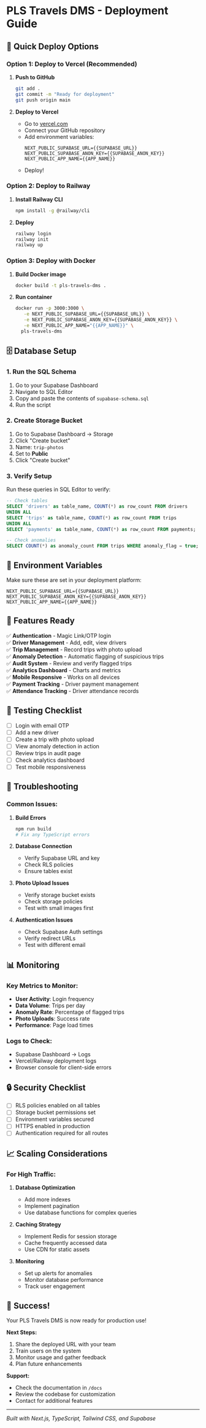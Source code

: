 # PLS Travels DMS - Deployment Guide

## 🚀 Quick Deploy Options

### Option 1: Deploy to Vercel (Recommended)

1. **Push to GitHub**
   ```bash
   git add .
   git commit -m "Ready for deployment"
   git push origin main
   ```

2. **Deploy to Vercel**
   - Go to [vercel.com](https://vercel.com)
   - Connect your GitHub repository
   - Add environment variables:
     ```
     NEXT_PUBLIC_SUPABASE_URL={{SUPABASE_URL}}
     NEXT_PUBLIC_SUPABASE_ANON_KEY={{SUPABASE_ANON_KEY}}
     NEXT_PUBLIC_APP_NAME={{APP_NAME}}
     ```
   - Deploy!

### Option 2: Deploy to Railway

1. **Install Railway CLI**
   ```bash
   npm install -g @railway/cli
   ```

2. **Deploy**
   ```bash
   railway login
   railway init
   railway up
   ```

### Option 3: Deploy with Docker

1. **Build Docker image**
   ```bash
   docker build -t pls-travels-dms .
   ```

2. **Run container**
   ```bash
   docker run -p 3000:3000 \
      -e NEXT_PUBLIC_SUPABASE_URL={{SUPABASE_URL}} \
      -e NEXT_PUBLIC_SUPABASE_ANON_KEY={{SUPABASE_ANON_KEY}} \
      -e NEXT_PUBLIC_APP_NAME="{{APP_NAME}}" \
     pls-travels-dms
   ```

## 🗄️ Database Setup

### 1. Run the SQL Schema

1. Go to your Supabase Dashboard
2. Navigate to SQL Editor
3. Copy and paste the contents of `supabase-schema.sql`
4. Run the script

### 2. Create Storage Bucket

1. Go to Supabase Dashboard → Storage
2. Click "Create bucket"
3. Name: `trip-photos`
4. Set to **Public**
5. Click "Create bucket"

### 3. Verify Setup

Run these queries in SQL Editor to verify:

```sql
-- Check tables
SELECT 'drivers' as table_name, COUNT(*) as row_count FROM drivers
UNION ALL
SELECT 'trips' as table_name, COUNT(*) as row_count FROM trips
UNION ALL
SELECT 'payments' as table_name, COUNT(*) as row_count FROM payments;

-- Check anomalies
SELECT COUNT(*) as anomaly_count FROM trips WHERE anomaly_flag = true;
```

## 🔧 Environment Variables

Make sure these are set in your deployment platform:

```env
NEXT_PUBLIC_SUPABASE_URL={{SUPABASE_URL}}
NEXT_PUBLIC_SUPABASE_ANON_KEY={{SUPABASE_ANON_KEY}}
NEXT_PUBLIC_APP_NAME={{APP_NAME}}
```

## 📱 Features Ready

✅ **Authentication** - Magic Link/OTP login  
✅ **Driver Management** - Add, edit, view drivers  
✅ **Trip Management** - Record trips with photo upload  
✅ **Anomaly Detection** - Automatic flagging of suspicious trips  
✅ **Audit System** - Review and verify flagged trips  
✅ **Analytics Dashboard** - Charts and metrics  
✅ **Mobile Responsive** - Works on all devices  
✅ **Payment Tracking** - Driver payment management  
✅ **Attendance Tracking** - Driver attendance records  

## 🧪 Testing Checklist

- [ ] Login with email OTP
- [ ] Add a new driver
- [ ] Create a trip with photo upload
- [ ] View anomaly detection in action
- [ ] Review trips in audit page
- [ ] Check analytics dashboard
- [ ] Test mobile responsiveness

## 🚨 Troubleshooting

### Common Issues:

1. **Build Errors**
   ```bash
   npm run build
   # Fix any TypeScript errors
   ```

2. **Database Connection**
   - Verify Supabase URL and key
   - Check RLS policies
   - Ensure tables exist

3. **Photo Upload Issues**
   - Verify storage bucket exists
   - Check storage policies
   - Test with small images first

4. **Authentication Issues**
   - Check Supabase Auth settings
   - Verify redirect URLs
   - Test with different email

## 📊 Monitoring

### Key Metrics to Monitor:

- **User Activity**: Login frequency
- **Data Volume**: Trips per day
- **Anomaly Rate**: Percentage of flagged trips
- **Photo Uploads**: Success rate
- **Performance**: Page load times

### Logs to Check:

- Supabase Dashboard → Logs
- Vercel/Railway deployment logs
- Browser console for client-side errors

## 🔒 Security Checklist

- [ ] RLS policies enabled on all tables
- [ ] Storage bucket permissions set
- [ ] Environment variables secured
- [ ] HTTPS enabled in production
- [ ] Authentication required for all routes

## 📈 Scaling Considerations

### For High Traffic:

1. **Database Optimization**
   - Add more indexes
   - Implement pagination
   - Use database functions for complex queries

2. **Caching Strategy**
   - Implement Redis for session storage
   - Cache frequently accessed data
   - Use CDN for static assets

3. **Monitoring**
   - Set up alerts for anomalies
   - Monitor database performance
   - Track user engagement

## 🎉 Success!

Your PLS Travels DMS is now ready for production use!

**Next Steps:**
1. Share the deployed URL with your team
2. Train users on the system
3. Monitor usage and gather feedback
4. Plan future enhancements

**Support:**
- Check the documentation in `/docs`
- Review the codebase for customization
- Contact for additional features

---

*Built with Next.js, TypeScript, Tailwind CSS, and Supabase*